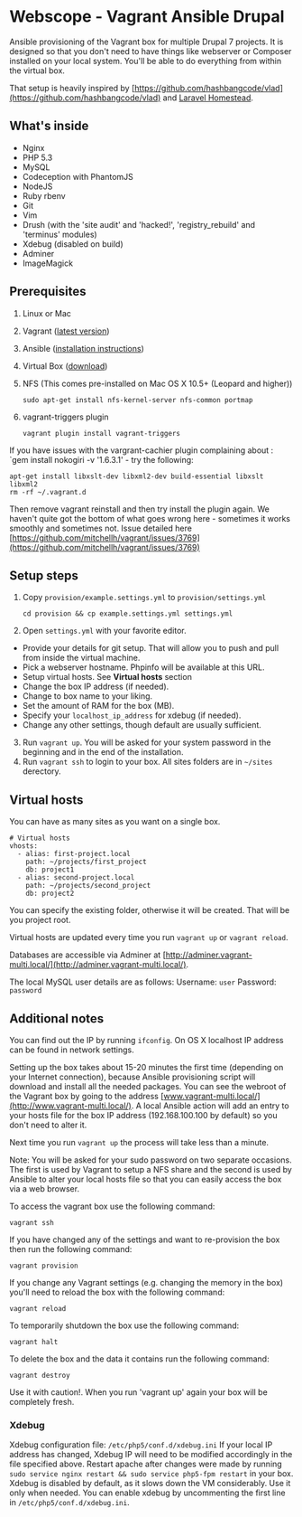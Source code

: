 # Webscope - Vagrant Ansible Drupal #

Ansible provisioning of the Vagrant box for multiple Drupal 7 projects. It is designed so that you don't need to have things like webserver or Composer installed on your local system. You'll be able to do everything from within the virtual box.

That setup is heavily inspired by [https://github.com/hashbangcode/vlad](https://github.com/hashbangcode/vlad) and [Laravel Homestead](http://laravel.com/docs/4.2/homestead).

## What's inside ##

* Nginx
* PHP 5.3
* MySQL
* Codeception with PhantomJS
* NodeJS
* Ruby rbenv
* Git
* Vim
* Drush (with the 'site audit' and 'hacked!', 'registry_rebuild' and 'terminus' modules)
* Xdebug (disabled on build)
* Adminer
* ImageMagick

## Prerequisites ##

1. Linux or Mac
2. Vagrant ([latest version](https://www.vagrantup.com/downloads.html))
3. Ansible ([installation instructions](http://docs.ansible.com/intro_installation.html))
4. Virtual Box ([download](https://www.virtualbox.org/wiki/Downloads))
5. NFS (This comes pre-installed on Mac OS X 10.5+ (Leopard and higher))

    `sudo apt-get install nfs-kernel-server nfs-common portmap`

6. vagrant-triggers plugin

    `vagrant plugin install vagrant-triggers`

If you have issues with the vargrant-cachier plugin complaining about : `gem install nokogiri -v '1.6.3.1' - try the following:

    apt-get install libxslt-dev libxml2-dev build-essential libxslt libxml2
    rm -rf ~/.vagrant.d

Then remove vagrant reinstall and then try install the plugin again. We haven't quite got the bottom of what goes wrong here - sometimes it works smoothly and sometimes not. Issue detailed here [https://github.com/mitchellh/vagrant/issues/3769](https://github.com/mitchellh/vagrant/issues/3769)
    
## Setup steps ##

1. Copy `provision/example.settings.yml` to `provision/settings.yml`

    `cd provision && cp example.settings.yml settings.yml`

2. Open `settings.yml` with your favorite editor.

  * Provide your details for git setup. That will allow you to push and pull from inside the virtual machine.
  * Pick a webserver hostname. Phpinfo will be available at this URL.
  * Setup virtual hosts. See **Virtual hosts** section
  * Change the box IP address (if needed).
  * Change to box name to your liking.
  * Set the amount of RAM for the box (MB).
  * Specify your `localhost_ip_address` for xdebug (if needed).
  * Change any other settings, though default are usually sufficient.

3. Run `vagrant up`. You will be asked for your system password in the beginning and in the end of the installation.
4. Run `vagrant ssh` to login to your box. All sites folders are in `~/sites` derectory.

## Virtual hosts ##

You can have as many sites as you want on a single box.

    # Virtual hosts
    vhosts:
      - alias: first-project.local
        path: ~/projects/first_project
        db: project1
      - alias: second-project.local
        path: ~/projects/second_project
        db: project2

You can specify the existing folder, otherwise it will be created. That will be you project root.

Virtual hosts are updated every time you run `vagrant up` or `vagrant reload`.

Databases are accessible via Adminer at [http://adminer.vagrant-multi.local/](http://adminer.vagrant-multi.local/).

The local MySQL user details are as follows:
Username: `user`
Password: `password`

## Additional notes ##

You can find out the IP by running `ifconfig`. On OS X localhost IP address can be found in network settings.

Setting up the box takes about 15-20 minutes the first time (depending on your Internet connection), because Ansible provisioning script will download and install all the needed packages.
You can see the webroot of the Vagrant box by going to the address [www.vagrant-multi.local/](http://www.vagrant-multi.local/).
A local Ansible action will add an entry to your hosts file for the box IP address (192.168.100.100 by default) so you don't need to alter it.

Next time you run `vagrant up` the process will take less than a minute.

Note: You will be asked for your sudo password on two separate occasions. The first is used by Vagrant to setup a NFS share and the second is used by Ansible to alter your local hosts file so that you can easily access the box via a web browser.

To access the vagrant box use the following command:

    vagrant ssh

If you have changed any of the settings and want to re-provision the box then run the following command:

    vagrant provision

If you change any Vagrant settings (e.g. changing the memory in the box) you'll need to reload the box with the following command:

    vagrant reload

To temporarily shutdown the box use the following command:

    vagrant halt

To delete the box and the data it contains run the following command:

    vagrant destroy

Use it with caution!. When you run 'vagrant up' again your box will be completely fresh.

### Xdebug ###

Xdebug configuration file: `/etc/php5/conf.d/xdebug.ini`
If your local IP address has changed, Xdebug IP will need to be modified accordingly in the file specified above.
Restart apache after changes were made by running `sudo service nginx restart && sudo service php5-fpm restart` in your box.
Xdebug is disabled by default, as it slows down the VM considerably. Use it only when needed.
You can enable xdebug by uncommenting the first line in `/etc/php5/conf.d/xdebug.ini`.

